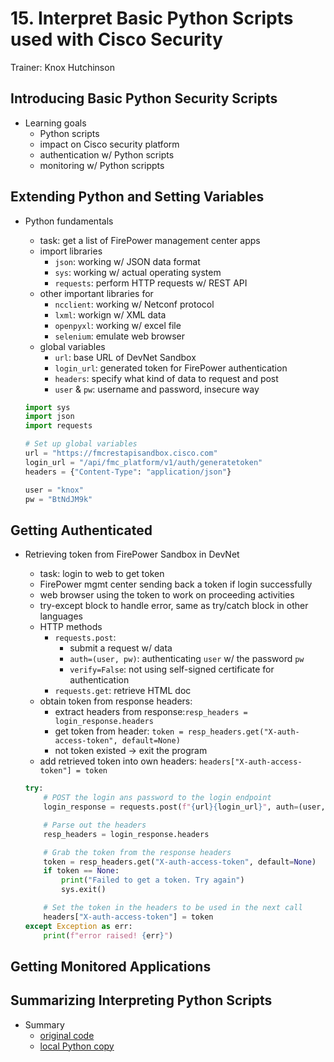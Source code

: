 # 15. Interpret Basic Python Scripts used with Cisco Security

Trainer: Knox Hutchinson


## Introducing Basic Python Security Scripts

- Learning goals
  - Python scripts
  - impact on Cisco security platform
  - authentication w/ Python scripts
  - monitoring w/ Python scrippts



## Extending Python and Setting Variables

- Python fundamentals
  - task: get a list of FirePower management center apps
  - import libraries
    - `json`: working w/ JSON data format
    - `sys`: working w/ actual operating system
    - `requests`: perform HTTP requests w/ REST API
  - other important libraries for 
    - `ncclient`: working w/ Netconf protocol
    - `lxml`: workign w/ XML data
    - `openpyxl`: working w/ excel file
    - `selenium`: emulate web browser
  - global variables
    - `url`: base URL of DevNet Sandbox
    - `login_url`: generated token for FirePower authentication
    - `headers`: specify what kind of data to request and post
    - `user` & `pw`: username and password, insecure way

  ```python
  import sys
  import json
  import requests

  # Set up global variables
  url = "https://fmcrestapisandbox.cisco.com"
  login_url = "/api/fmc_platform/v1/auth/generatetoken"
  headers = {"Content-Type": "application/json"}

  user = "knox"
  pw = "BtNdJM9k"
  ```


## Getting Authenticated

- Retrieving token from FirePower Sandbox in DevNet
  - task: login to web to get token
  - FirePower mgmt center sending back a token if login successfully
  - web browser using the token to work on proceeding activities
  - try-except block to handle error, same as try/catch block in other languages
  - HTTP methods
    - `requests.post`:
      - submit a request w/ data
      - `auth=(user, pw)`: authenticating `user` w/ the password `pw`
      - `verify=False`: not using self-signed certificate for authentication
    - `requests.get`: retrieve HTML doc
  - obtain token from response headers:
    - extract headers from response:`resp_headers = login_response.headers`
    - get token from header: `token = resp_headers.get("X-auth-access-token", default=None)`
    - not token existed $\to$ exit the program
  - add retrieved token into own headers: `headers["X-auth-access-token"] = token`


  ```python
  try:
      # POST the login ans password to the login endpoint
      login_response = requests.post(f"{url}{login_url}", auth=(user, pw), verify=False)

      # Parse out the headers
      resp_headers = login_response.headers

      # Grab the token from the response headers
      token = resp_headers.get("X-auth-access-token", default=None)
      if token == None:
          print("Failed to get a token. Try again")
          sys.exit()

      # Set the token in the headers to be used in the next call
      headers["X-auth-access-token"] = token
  except Exception as err:
      print(f"error raised! {err}")
  ```


## Getting Monitored Applications




## Summarizing Interpreting Python Scripts

- Summary
  - [original code](https://bit.ly/3pL8duZ)
  - [local Python copy](src/)

